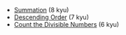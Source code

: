 - [Summation](https://www.codewars.com/kata/grasshopper-summation) (8 kyu)
- [Descending Order](https://www.codewars.com/kata/descending-order) (7 kyu)
- [Count the Divisible Numbers](https://www.codewars.com/kata/count-the-divisible-numbers) (6 kyu)